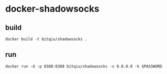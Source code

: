 # docker-shadowsocks

## build 

```
docker build -t bitqiu/shadowsocks .
```

## run 

```
docker run -d -p 8388:8388 bitqiu/shadowsocks -s 0.0.0.0 -k $PASSWORD
```
